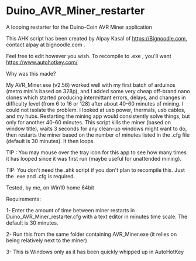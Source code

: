 # Duino_AVR_Miner_restarter
A looping restarter for the Duino-Coin AVR Miner application

This AHK script has been created by Alpay Kasal of https://Bignoodle.com, contact alpay at bignoodle.com .

Feel free to edit however you wish. To recompile to .exe , you'll want https://www.autohotkey.com/

Why was this made?

My AVR_Miner.exe (v2.56) worked well with my first batch of arduinos (metro mini's based on 328p), and I added some very cheap off-brand nano clones which started producing intermittant errors, delays, and changes in difficulty level (from 6 to 16 or 128) after about 40-60 minutes of mining. I could not isolate the problem. I looked at usb power, thermals, usb cables, and my hubs. Restarting the mining app would consistently solve things, but only for another 40-60 minutes. This script kills the miner (based on window title), waits 3 seconds for any clean-up windows might want to do, then restarts the miner based on the number of minutes listed in the .cfg file (default is 30 minutes). It then loops.

TIP : You may mouse over the tray icon for this app to see how many times it has looped since it was first run (maybe useful for unattended mining).

TIP: You don't need the .ahk script if you don't plan to recompile this. Just the .exe and .cfg is required.

Tested, by me, on Win10 home 64bit
 
 
 
Requirements:

1- Enter the amount of time between miner restarts in Duino_AVR_Miner_restarter.cfg with a text editor in minutes time scale. The default is 30 minutes.

2- Run this from the same folder containing AVR_Miner.exe (it relies on being relatively next to the miner)

3- This is Windows only as it has been quickly whipped up in AutoHotKey
